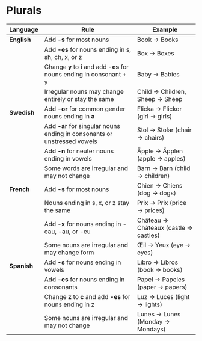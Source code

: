 # Plurals

| **Language** | **Rule**                                                                 | **Example**                           |
| ------------ | ------------------------------------------------------------------------ | ------------------------------------- |
| **English**  | Add **-s** for most nouns                                                | Book → Books                          |
|              | Add **-es** for nouns ending in s, sh, ch, x, or z                       | Box → Boxes                           |
|              | Change **y** to **i** and add **-es** for nouns ending in consonant + y  | Baby → Babies                         |
|              | Irregular nouns may change entirely or stay the same                     | Child → Children, Sheep → Sheep       |
| **Swedish**  | Add **-or** for common gender nouns ending in **a**                      | Flicka → Flickor (girl → girls)       |
|              | Add **-ar** for singular nouns ending in consonants or unstressed vowels | Stol → Stolar (chair → chairs)        |
|              | Add **-n** for neuter nouns ending in vowels                             | Äpple → Äpplen (apple → apples)       |
|              | Some words are irregular and may not change                              | Barn → Barn (child → children)        |
| **French**   | Add **-s** for most nouns                                                | Chien → Chiens (dog → dogs)           |
|              | Nouns ending in s, x, or z stay the same                                 | Prix → Prix (price → prices)          |
|              | Add **-x** for nouns ending in -eau, -au, or -eu                         | Château → Châteaux (castle → castles) |
|              | Some nouns are irregular and may change form                             | Œil → Yeux (eye → eyes)               |
| **Spanish**  | Add **-s** for nouns ending in vowels                                    | Libro → Libros (book → books)         |
|              | Add **-es** for nouns ending in consonants                               | Papel → Papeles (paper → papers)      |
|              | Change **z** to **c** and add **-es** for nouns ending in z              | Luz → Luces (light → lights)          |
|              | Some nouns are irregular and may not change                              | Lunes → Lunes (Monday → Mondays)      |
